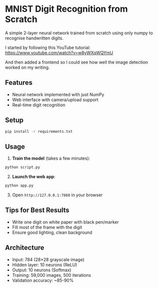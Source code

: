 # MNIST Digit Recognition from Scratch

A simple 2-layer neural network trained from scratch using only numpy to recognise handwritten digits.

I started by following this YouTube tutorial:
https://www.youtube.com/watch?v=w8yWXqWQYmU

And then added a frontend so I could see how well the image detection worked on my writing.

## Features
- Neural network implemented with just NumPy
- Web interface with camera/upload support
- Real-time digit recognition

## Setup

```bash
pip install -r requirements.txt
```

## Usage

1. **Train the model** (takes a few minutes):
```bash
python script.py
```

2. **Launch the web app**:
```bash
python app.py
```

3. Open `http://127.0.0.1:7860` in your browser

## Tips for Best Results
- Write one digit on white paper with black pen/marker
- Fill most of the frame with the digit
- Ensure good lighting, clean background

## Architecture
- Input: 784 (28×28 grayscale image)
- Hidden layer: 10 neurons (ReLU)
- Output: 10 neurons (Softmax)
- Training: 59,000 images, 500 iterations
- Validation accuracy: ~85-90%

